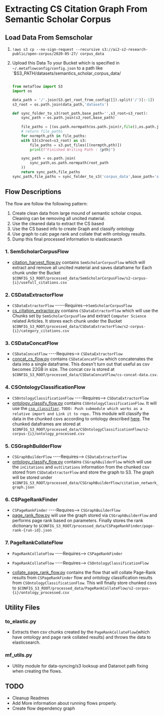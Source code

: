 # Extracting CS Citation Graph From Semantic Scholar Corpus

## Load Data From Semscholar

1. ```!aws s3 cp --no-sign-request --recursive s3://ai2-s2-research-public/open-corpus/2020-05-27/ corpus_data```

2. Upload this Data To your Bucket which is specified in `~/.metaflowconfig/config.json` to a path like `$S3_PATH/datasets/semantics_scholar_corpus_data/
    ```python

    from metaflow import S3
    import os

    data_path = '/'.join(S3.get_root_from_config([]).split('/')[:-1])
    s3_root = os.path.join(data_path,'datasets')

    def sync_folder_to_s3(root_path,base_path='',s3_root=s3_root):
        sync_path = os.path.join(s3_root,base_path)
        
        file_paths = [(os.path.normpath(os.path.join(r,file)),os.path.join(r,file)) for r,d,f in os.walk(root_path) for file in f]
        # return file_paths
        for normpth,pth in file_paths:
        with S3(s3root=s3_root) as s3:
            file_paths = s3.put_files([(normpth,pth)])
            print(f"Finished Writing Path : {pth}")

        sync_path = os.path.join(
            sync_path,os.path.normpath(root_path
        ))
        return sync_path,file_paths
    sync_path,file_paths = sync_folder_to_s3('corpus_data',base_path='semantics_scholar_corpus_data')
    ```

## Flow Descriptions
The flow are follow the following pattern: 
1. Create clean data from large mound of semantic scholar cropus. Cleaning can be removing all uncited material.
2. Use the cleaned data to extract the CS based 
3. Use the CS based info to create Graph and classify ontology
4. Use graph to calc page rank and collate that with ontology results.
5. Dump this final processed information to elasticsearch 


### 1. SemScholarCorpusFlow
- [citation_harvest_flow.py](citation_harvest_flow.py) contains `SemScholarCorpusFlow` which will extract and remove all uncited material and saves dataframe for Each chunk under the Bucket `$CONFIG_S3_ROOT/processed_data/SemScholarCorpusFlow/s2-corpus-{i}/usefull_citations.csv`

### 2. CSDataExtractorFlow 
- `CSDataExtractorFlow` -----Requires-->`SemScholarCorpusFlow` 
- [cs_citation_extractor.py](cs_citation_extractor.py) contains `CSDataExtractorFlow` which will use the Chunks set by `SemScholarCorpusFlow` and extract `Computer Science` related Articles. It stores each chunk under the Bucket `$CONFIG_S3_ROOT/processed_data/CSDataExtractorFlow/s2-corpus-{i}/category_citations.csv`

### 3. CSDataConcatFlow
- `CSDataConcatFlow` ----Requires--> `CSDataExtractorFlow`
- [concat_cs_flow.py](concat_cs_flow.py) contains `CSDataConcatFlow` which concatenates the data into a single dataframe. This doesn't turn out that useful as csv becomes 22GB in size. The concat csv is stored at `$CONFIG_S3_ROOT/processed_data/CSDataConcatFlow/cs-concat-data.csv`. 

### 4. CSOntologyClassificationFlow
- `CSOntologyClassificationFlow` ----Requires--> `CSDataExtractorFlow`
- [ontology_classify_flow.py](ontology_classify_flow.py) contains `CSOntologyClassificationFlow`. It will use the [`cso_classifier`](https://github.com/angelosalatino/cso-classifier). `TODO: Push submodule which works as a relative import and Link it to repo.` This module will classify the data in the chunked csvs according to ontology described [here](https://cso.kmi.open.ac.uk/). The chunked dataframes are stored at `$CONFIG_S3_ROOT/processed_data/CSOntologyClassificationFlow/s2-corpus-{i}/ontology_processed.csv`

### 5. CSGraphBuilderFlow
- `CSGraphBuilderFlow` ----Requires--> `CSDataExtractorFlow`
- [ontology_classify_flow.py](ontology_classify_flow.py) contains `CSGraphBuilderFlow` which will use the `inCitations` and `outCitations` information from the chunked csv stored from `CSDataExtractorFlow` and store the graph to S3. The graph will be stored under 
`$CONFIG_S3_ROOT/processed_data/CSGraphBuilderFlow/citation_network_graph.json`

### 6. CSPageRankFinder
- `CSPageRankFinder` ----Requires--> `CSGraphBuilderFlow`
- [page_rank_flow.py](page_rank_flow.py) will use the graph stored via `CSGraphBuilderFlow` and performs page rank based on parameters. Finally stores the rank dictionary to `$CONFIG_S3_ROOT/processed_data/CSPageRankFinder/page-rank-{run-id}.json`

### 7. PageRankCollateFlow
- `PageRankCollateFlow` ----Requires--> `CSPageRankFinder`

- `PageRankCollateFlow` ----Requires--> `CSOntologyClassificationFlow`

- [collate_page_rank_flow.py](collate_page_rank_flow.py) contains the flow that will collate Page-Rank results from `CSPageRankFinder` flow and ontology classification results from `CSOntologyClassificationFlow`. This will finally store chunked csvs to `$CONFIG_S3_ROOT/processed_data/PageRankCollateFlow/s2-corpus-{i}/ontology_processed.csv`


## Utility Files

### to_elastic.py
- Extracts then csv chunks created by the `PageRankCollateFlow`(which have ontology and page rank collated results) and throws the data to elasticsearch. 

### mf_utils.py

- Utility module for data-syncing/s3 looksup and Dataroot path fixing when creating the flows. 

## TODO 

- Cleanup Readmes
- Add More information about running flows properly. 
- Create flow dependency graph
